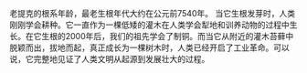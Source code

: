 老提克的根系年龄，最老生根年代大约在公元前7540年。
当它生根发芽时，人类刚刚学会耕种。它一直作为一棵低矮的灌木在人类学会犁地和训养动物的过程中生长。在它生根的2000年后，我们的祖先学会了制铜。而当它从附近的灌木苔藓中脱颖而出，拔地而起，真正成长为一棵树木时，人类已经开启了工业革命。可以说，它完整地见证了人类文明从起源到发展壮大的过程。